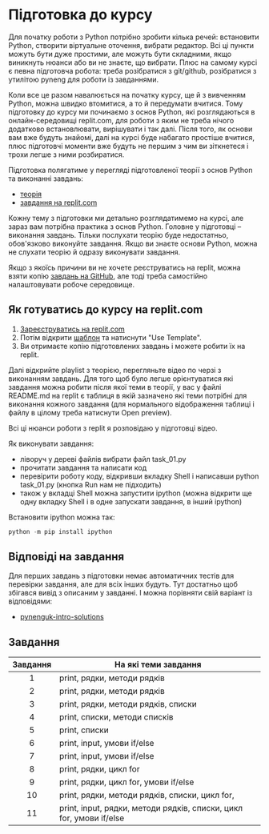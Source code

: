 # Підготовка до курсу


Для початку роботи з Python потрібно зробити кілька речей: встановити Python,
створити віртуальне оточення, вибрати редактор. Всі ці пункти можуть бути
дуже простими, але можуть бути складними, якщо виникнуть нюанси або ви не
знаєте, що вибрати.
Плюс на самому курсі є певна підготовча робота: треба
розібратися з git/github, розібратися з утилітою pyneng для роботи із
завданнями.


Коли все це разом навалюється на початку курсу, ще й з вивченням Python, можна
швидко втомитися, а то й передумати вчитися. Тому підготовку до курсу ми
починаємо з основ Python, які розглядаються в онлайн-середовищі replit.com, для
роботи з яким не треба нічого додатково встановлювати, вирішувати і так далі.
Після того, як основи вам вже будуть знайомі, далі на курсі буде набагато
простіше вчитися, плюс підготовчі моменти вже будуть не першим з чим ви
зіткнетеся і трохи легше з ними розбиратися.


Підготовка полягатиме у перегляді підготовленої теорії з основ Python та
виконанні завдань:

* [теорія](https://youtube.com/playlist?list=PLlwMBlO5_y3SExAkPnBREf7FT4nLyT9NY)
* [завдання на replit.com](https://replit.com/@pyneng/pynenguk-intro?v=1)

Кожну тему з підготовки ми детально розглядатимемо на курсі, але зараз вам
потрібна практика з основ Python. Головне у підготовці – виконання завдань.
Тільки послухати теорію буде недостатньо, обов'язково виконуйте завдання. Якщо
ви знаєте основи Python, можна не слухати теорію й одразу виконувати завдання.

Якщо з якоїсь причини ви не хочете реєструватись на replit, можна взяти копію
[завдань на GitHub](https://github.com/natenka/pynenguk-tasks/tree/main/exercises/01_intro),
але тоді треба самостійно налаштовувати робоче середовище.

## Як готуватись до курсу на replit.com

1. [Зареєструватись на replit.com](https://replit.com/signup)
2. Потім відкрити [шаблон](https://replit.com/@pyneng/pynenguk-intro?v=1) та натиснути "Use Template".
3. Ви отримаєте копію підготовлених завдань і можете робити їх на replit.

Далі відкрийте playlist з теорією, перегляньте відео по черзі з виконанням
завдань. Для того щоб було легше орієнтуватися які завдання можна робити після
якої теми в теорії, у вас у файлі README.md на replit є таблиця в якій
зазначено які теми потрібні для виконання кожного завдання (для нормального
відображення таблиці і файлу в цілому треба натиснути Open preview).

Всі ці нюанси роботи з replit я розповідаю у підготовці відео.

Як виконувати завдання:

* ліворуч у дереві файлів вибрати файл task_01.py
* прочитати завдання та написати код
* перевірити роботу коду, відкривши вкладку Shell і написавши python task_01.py
  (кнопка Run нам не підходить)
* також у вкладці Shell можна запустити ipython (можна відкрити ще одну вкладку
  Shell і в одне запускати завдання, в інший ipython)

Встановити ipython можна так:

```python
python -m pip install ipython
```

## Відповіді на завдання

Для перших завдань з підготовки немає автоматичних тестів для перевірки завдання, але для всіх інших будуть.
Тут достатньо щоб збігався вивід з описаним у завданні. І можна порівняти свій варіант із відповідями:

* [pynenguk-intro-solutions](https://replit.com/@pyneng/pynenguk-intro-solutions?v=1)

## Завдання

| Завдання |    На які теми завдання        |
|:--------:|------------------------------- |
|    1     | print, рядки, методи рядків |
|    2     | print, рядки, методи рядків |
|    3     | print, рядки, методи рядків, списки |
|    4     | print, списки, методи списків |
|    5     | print, списки |
|    6     | print, input, умови if/else |
|    7     | print, input, умови if/else |
|    8     | print, рядки, цикл for |
|    9     | print, рядки, цикл for, умови if/else |
|   10     | print, рядки, методи рядків, списки, цикл for, |
|   11     | print, input, рядки, методи рядків, списки, цикл for, умови if/else |

